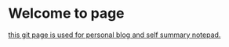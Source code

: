 # Welcome to page

[this git page is used for personal blog and self summary notepad.](https://niiok.github.io)